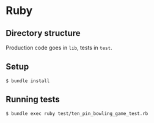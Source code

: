 # Ruby

## Directory structure
Production code goes in `lib`, tests in `test`.

## Setup
```console
$ bundle install
```

## Running tests
```console
$ bundle exec ruby test/ten_pin_bowling_game_test.rb
```
